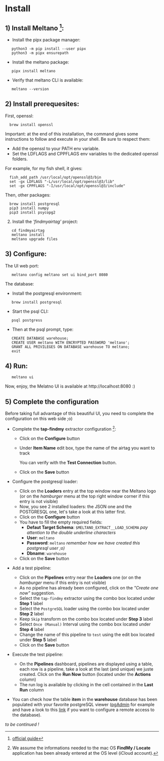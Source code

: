 # Install

## 1) Install Meltano [^1]:

- Install the pipx package manager:
```
   python3 -m pip install --user pipx
   python3 -m pipx ensurepath
```
- Install the meltano package:
```
   pipx install meltano
```
- Verify that meltano CLI is available:
```
   meltano --version
```

[^1]: [official guide](https://docs.meltano.com/guide/installation#local-installation)

## 2) Install prerequesites:

First, openssl:
```
  brew install openssl
```
Important: at the end of this installation, the command gives some instructions to follow and execute in your shell. Be sure to respect them:
* Add the openssl to your PATH env variable.
* Set the LDFLAGS and CPPFLAGS env variables to the dedicated openssl folders.

For example, for my fish shell, it gives:
```
  fish_add_path /usr/local/opt/openssl@3/bin
  set -gx LDFLAGS "-L/usr/local/opt/openssl@3/lib"
  set -gx CPPFLAGS "-I/usr/local/opt/openssl@3/include"
```

Then, other packages:
```
  brew install postgresql
  pip3 install numpy
  pip3 install psycopg2
```

2) Install the *'findmyairtag'* project:
```
   cd findmyairtag
   meltano install
   meltano upgrade files
```

## 3) Configure:

The UI web port:

```
   meltano config meltano set ui bind_port 8080
```

The database:

- Install the postgresql environment: 
```
   brew install postgresql
```
- Start the psql CLI:
```
   psql postgress
```

- Then at the psql prompt, type:
```
   CREATE DATABASE warehouse;
   CREATE USER meltano WITH ENCRYPTED PASSWORD 'meltano';
   GRANT ALL PRIVILEGES ON DATABASE warehouse TO meltano;
   exit
```


## 4) Run:
```
   meltano ui
```

Now, enjoy, the Melatno UI is available at http://localhost:8080 :)


## 5) Complete the configuration

Before taking full advantage of this beautiful UI, you need to complete the configuration on this web side ;o)

* Complete the **tap-findmy** extractor configuration [^2]:

   * Click on the **Configure** button

   * Under **Item Name** edit box, type the name of the airtag you want to track

      You can verify with the **Test Connection** button.
   * Click on the **Save** button

[^2]: We assume the informations needed to the mac OS **FindMy / Locate** application has been already entered at the OS level (iCloud account).

* Configure the postgresql loader:

   * Click on the **Loaders** entry at the top window near the Meltano logo (or on the *hamburger* menu at the top right window corner if this entry is not visible)
   * Now, you see 2 installed loaders: the JSON one and the POSTGRESQL one, let's take a look at this latter first.
   * Click on the **Configure** button
   * You have to fill the empty required fields:
      * **Defaut Target Schema**: `$MELTANO_EXTRACT__LOAD_SCHEMA` *pay attention to the double underline characters*
      * **User**: `meltano`
      * **Password**: `meltano` *remember how we have created this postgresql user ;o)*
      * **Dbname**: `warehouse`
   * Click on the **Save** button

* Add a test pipeline:

   * Click on the **Pipelines** entry near the **Loaders** one (or on the *hamburger* menu if this entry is not visible)
   * As no pipeline has already been configured, click on the *"Create one now"* suggestion.
   * Select the `tap-findmy` extractor using the combo box located under **Step 1** label
   * Select the `PostgreSQL` loader using the combo box located under **Step 2** label
   * Keep `Skip` transform on the combo box located under **Step 3** label
   * Select `Once (Manual)` Interval using the combo box located under **Step 4** label
   * Change the name of this pipeline to `test` using the edit box located under **Step 5** label 
   * Click on the **Save** button

* Execute the test pipeline:

   * On the **Pipelines** dashboard, pipelines are displayed using a table, each row is a pipeline, take a look at the last (and unique) we juste created. Click on the **Run Now** button (located under the **Actions** column)
   * The run log is available by clicking in the cell contained in the **Last Run** column

* You can check how the table **item** in the **warehouse** database has been populated with your favorite postgreSQL viewer ([pgAdmin](https://www.pgadmin.org/) for example and have a look to this [link](https://www.bigbinary.com/blog/configure-postgresql-to-allow-remote-connection) if you want to configure a remote access to the database).




*to be continued !*